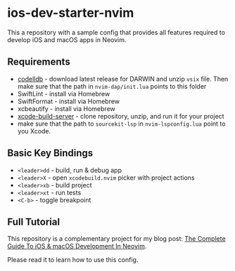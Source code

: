 # ios-dev-starter-nvim

This a repository with a sample config that provides all features required to develop iOS and macOS apps in Neovim.

## Requirements

- [codelldb](https://github.com/vadimcn/codelldb/releases) - download latest release for DARWIN and unzip `vsix` file. Then make sure that the path in `nvim-dap/init.lua` points to this folder
- SwiftLint - install via Homebrew
- SwiftFormat - install via Homebrew
- xcbeautify - install via Homebrew
- [xcode-build-server](https://github.com/SolaWing/xcode-build-server) - clone repository, unzip, and run it for your project
- make sure that the path to `sourcekit-lsp` in `nvim-lspconfig.lua` point to you Xcode.

## Basic Key Bindings

- `<leader>dd` - build, run & debug app
- `<leader>X` - open `xcodebuild.nvim` picker with project actions
- `<leader>xb` - build project
- `<leader>xt` - run tests
- `<C-b>` - toggle breakpoint

## Full Tutorial

This repository is a complementary project for my blog post: [The Complete Guide To iOS & macOS Development In Neovim](https://wojciechkulik.pl/ios/the-complete-guide-to-ios-macos-development-in-neovim). 

Please read it to learn how to use this config.
